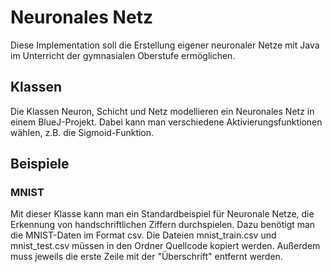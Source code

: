 # Neuronales Netz

Diese Implementation soll die Erstellung eigener neuronaler Netze mit Java im Unterricht der gymnasialen Oberstufe ermöglichen.

## Klassen
Die Klassen Neuron, Schicht und Netz modellieren ein Neuronales Netz in einem BlueJ-Projekt.
Dabei kann man verschiedene Aktivierungsfunktionen wählen, z.B. die Sigmoid-Funktion.

## Beispiele

### MNIST
Mit dieser Klasse kann man ein Standardbeispiel für Neuronale Netze, die Erkennung von handschriftlichen Ziffern durchspielen. Dazu benötigt man die MNIST-Daten im Format csv. Die Dateien mnist_train.csv und mnist_test.csv müssen in den Ordner Quellcode kopiert werden. Außerdem muss jeweils die erste Zeile mit der "Überschrift" entfernt werden.



